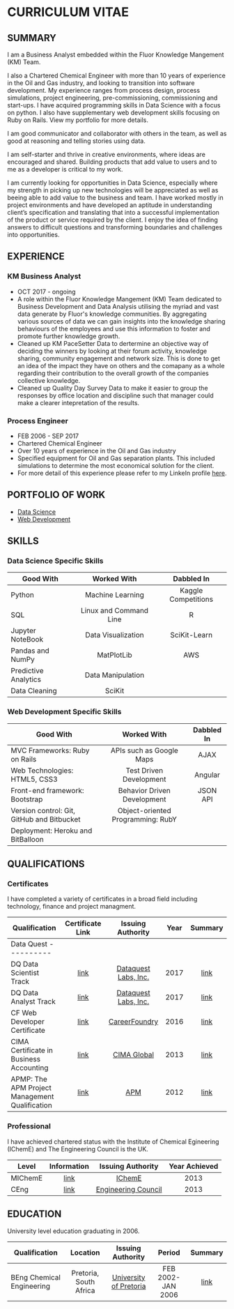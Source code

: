 # CURRICULUM VITAE
## SUMMARY

I am a Business Analyst embedded within the Fluor Knowledge Mangement (KM) Team.

I also a Chartered Chemical Engineer with more than 10 years of experience in the Oil and Gas industry, and looking to transition into software development. My experience ranges from process design, process simulations, project engineering, pre-commissioning, commissioning and start-ups. I have acquired programming skills in Data Science with a focus on python. I also have supplementary web development skills focusing on Ruby on Rails. View my portfolio for more details.

I am good communicator and collaborator with others in the team, as well as good at reasoning and telling stories using data. 

I am self-starter and thrive in creative environments, where ideas are encouraged and shared. Building products that add value to users and to me as a developer is critical to my work. 

I am currently looking for opportunities in Data Science, especially where my strength in picking up new technologies will be appreciated as well as beeing able to add value to the business and team. I have worked mostly in project environments and have developed an aptitude in understanding client’s specification and translating that into a successful implementation of the product or service required by the client. I enjoy the idea of finding answers to difficult questions and transforming boundaries and challenges into opportunities.

## EXPERIENCE
### KM Business Analyst
* OCT 2017 - ongoing
* A role within the Fluor Knowledge Mangement (KM) Team dedicated to Business Development and Data Analysis utilising the myriad and vast data generate by Fluor's knowledge communities. By aggregating various sources of data we can gain insights into the knowledge sharing behaviours of the employees and use this information to foster and promote further knowledge growth.
* Cleaned up KM PaceSetter Data to dertermine an objective way of deciding the winners by looking at their forum activity, knowledge sharing, community engagement and network size. This is done to get an idea of the impact they have on others and the comapany as a whole regarding their contribution to the overall growth of the companies collective knowledge. 
* Cleaned up Quality Day Survey Data to make it easier to group the responses by office location and discipline such that manager could make a clearer intepretation of the results.

### Process Engineer
* FEB 2006 - SEP 2017
* Chartered Chemical Engineer  
* Over 10 years of experience in the Oil and Gas industry
* Specified equipment for Oil and Gas separation plants. This included simulations to determine the most economical solution	for the client.
* For more detail of this experience please refer to my LinkeIn profile [here](https://www.linkedin.com/in/jasonmans/).

## PORTFOLIO OF WORK
* [Data Science](https://github.com/JasonMDev/portfolio-datascience)
* [Web Development](https://github.com/JasonMDev/portfolio-web-development)

## SKILLS
### Data Science Specific Skills
| Good With             | Worked With             | Dabbled In           |
| --------------------- | :---------------------: | :------------------: |
| Python                | Machine Learning        | Kaggle Competitions  |
| SQL                   | Linux and Command Line  | R                    |
| Jupyter NoteBook      | Data Visualization      | SciKit-Learn         |
| Pandas and NumPy      | MatPlotLib              | AWS                  |
| Predictive Analytics  | Data Manipulation       |                      |
| Data Cleaning         | SciKit                  |                      |

### Web Development Specific Skills
| Good With                                  | Worked With                       | Dabbled In |
| ------------------------------------------ | :-------------------------------: | :--------: |
| MVC Frameworks: Ruby on Rails              | APIs such as Google Maps          | AJAX       |
| Web Technologies: HTML5, CSS3              | Test Driven Development           | Angular    |
| Front-end framework: Bootstrap             | Behavior Driven Development       | JSON API   |
| Version control: Git, GitHub and Bitbucket | Object-oriented Programming: RubY |            |
| Deployment: Heroku and BitBalloon          |                                   |            |

## QUALIFICATIONS
### Certificates
I have completed a variety of certificates in a broad field including technology, finance and project managment. 

| Qualification | Certificate Link | Issuing Authority | Year | Summary |
| ------------- | :--------------: | :---------------: |:---: | :-----: |
| Data Quest ---------- |
| DQ Data Scientist Track  | [link](https://github.com/JasonMDev/curriculum-vitae/blob/master/certificates/DQ-Track-Data-Scientist.pdf)        | [Dataquest Labs, Inc.](https://www.dataquest.io/) | 2017 |  [link](https://github.com/JasonMDev/curriculum-vitae/blob/master/summaries/qualifications.md#dataquest-data-analyst-and-data-science-tracks) |
| DQ Data Analyst Track    | [link](https://github.com/JasonMDev/curriculum-vitae/blob/master/certificates/DQ-Track-Data-Analyst.pdf)         |  [Dataquest Labs, Inc.](https://www.dataquest.io/) | 2017 | [link](https://github.com/JasonMDev/curriculum-vitae/blob/master/summaries/qualifications.md#dataquest-data-analyst-and-data-science-tracks) |
| CF Web Developer Certificate    | [link](https://github.com/JasonMDev/curriculum-vitae/blob/master/certificates/CareerFoundry_Certificate_JASONMANS.pdf)         |  [CareerFoundry](https://careerfoundry.com/en/courses/become-a-web-developer) | 2016 | [link](https://github.com/JasonMDev/curriculum-vitae/blob/master/summaries/qualifications.md#careerfoundry-web-developer-certificate) |
| CIMA Certificate in Business Accounting   | [link](https://github.com/JasonMDev/curriculum-vitae/blob/master/certificates/JasonMansCIMABusinessCert.pdf)       |  [CIMA Global](https://www.cimaglobal.com/Qualifications/cert-ba/) | 2013 | [link](https://github.com/JasonMDev/curriculum-vitae/blob/master/summaries/qualifications.md#cima-certificate-in-business-accounting-ba-cert) |
| APMP: The APM Project Management Qualification    | [link](https://github.com/JasonMDev/curriculum-vitae/blob/master/certificates/APMPCert.pdf)        |  [APM](https://www.apm.org.uk/qualifications-and-training/project-management-qualification/) | 2012 | [link](https://github.com/JasonMDev/curriculum-vitae/blob/master/summaries/qualifications.md#apmp-the-apm-project-management-qualification) |

### Professional
I have achieved chartered status with the Institute of Chemical Egineering (IChemE) and The Engineering Council is the UK.

| Level | Information | Issuing Authority | Year Achieved |
| ------------- | :--------------: | :---------------: |:---: |
| MIChemE  | [link](http://www.icheme.org/membership/member.aspx)        | [IChemE](http://www.icheme.org/)  | 2013 |
| CEng  | [link](http://www.engc.org.uk/professional-registration/the-professional-titles/chartered-engineer/)        | [Engineering Council](http://www.engc.org.uk/)  | 2013 |

## EDUCATION
University level education graduating in 2006.

| Qualification | Location | Issuing Authority | Period | Summary |
| ------------- | :--------------: | :---------------: |:---: | :-----: |
| BEng Chemical Engineering  | Pretoria, South Africa| [University of Pretoria](http://www.up.ac.za/chemical-engineering) | FEB 2002-JAN 2006 |  [link](https://github.com/JasonMDev/curriculum-vitae/blob/master/summaries/qualifications.md#beng-chemical-engineering) |

